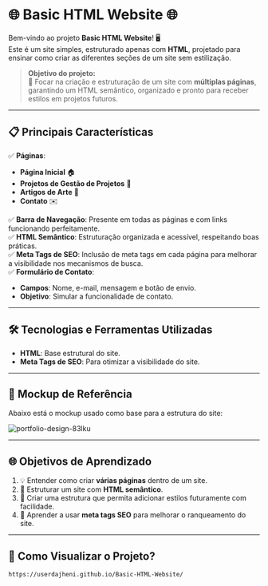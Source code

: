 # 🌐 **Basic HTML Website** 🌐  

Bem-vindo ao projeto **Basic HTML Website**! 🖥️  
Este é um site simples, estruturado apenas com **HTML**, projetado para ensinar como criar as diferentes seções de um site sem estilização.  

> **Objetivo do projeto:**  
🎯 Focar na criação e estruturação de um site com **múltiplas páginas**, garantindo um HTML semântico, organizado e pronto para receber estilos em projetos futuros.  

---

## 📋 **Principais Características**  

✅ **Páginas**:  
- **Página Inicial** 🏠  
- **Projetos de Gestão de Projetos** 📂  
- **Artigos de Arte** 🎨  
- **Contato** ✉️  

✅ **Barra de Navegação**: Presente em todas as páginas e com links funcionando perfeitamente.  
✅ **HTML Semântico**: Estruturação organizada e acessível, respeitando boas práticas.  
✅ **Meta Tags de SEO**: Inclusão de meta tags em cada página para melhorar a visibilidade nos mecanismos de busca.  
✅ **Formulário de Contato**:  
- **Campos**: Nome, e-mail, mensagem e botão de envio.  
- **Objetivo**: Simular a funcionalidade de contato.  

---

## 🛠️ **Tecnologias e Ferramentas Utilizadas**  

- **HTML**: Base estrutural do site.  
- **Meta Tags de SEO**: Para otimizar a visibilidade do site.  

---

## 🌟 **Mockup de Referência**  

Abaixo está o mockup usado como base para a estrutura do site:  

![portfolio-design-83lku](https://github.com/user-attachments/assets/6747473c-0006-48b8-90e9-d68c8292dde4)
 

---

## 🌐 **Objetivos de Aprendizado**  

1. 💡 Entender como criar **várias páginas** dentro de um site.  
2. 🧩 Estruturar um site com **HTML semântico**.  
3. 🔧 Criar uma estrutura que permita adicionar estilos futuramente com facilidade.  
4. 🚀 Aprender a usar **meta tags SEO** para melhorar o ranqueamento do site.  

---

## 📎 **Como Visualizar o Projeto?**  

   ```bash
  https://userdajheni.github.io/Basic-HTML-Website/
